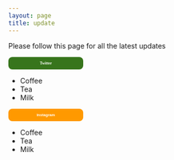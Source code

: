 ```yaml
---
layout: page
title: update
---
```


Please follow this page for all the latest updates

<span style="display: inline-block; width:150px; line-height: 25px; color:white; font-family: Calibri; background-color:#37751cff; font-size: 55%;border-radius: 8px; text-align:center;"><b>Twitter</b></span>
<ul>
  <li>Coffee</li>
  <li>Tea</li>
  <li>Milk</li>
</ul>

<span style="display: inline-block; width:150px; line-height: 25px; color:white; font-family: Calibri, sans-serif; background-color:#ff9900ff; font-size: 55%;border-radius: 8px; text-align:center;"><b>Instagram</b></span>
<ul>
  <li>Coffee</li>
  <li>Tea</li>
  <li>Milk</li>
</ul>